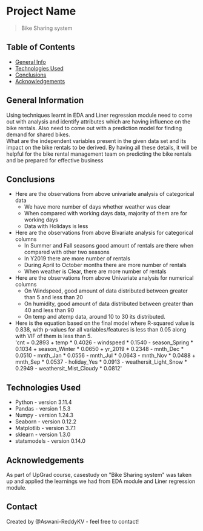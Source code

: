# Project Name
> Bike Sharing system 


## Table of Contents
* [General Info](#general-information)
* [Technologies Used](#technologies-used)
* [Conclusions](#conclusions)
* [Acknowledgements](#acknowledgements)

<!-- You can include any other section that is pertinent to your problem -->

## General Information
Using techniques learnt in EDA and Liner regression module need to come out with analysis and identify attributes which are having influence on the bike rentals.
Also need to come out with a prediction model for finding demand for shared bikes.</br>
What are the independent variables present in the given data set and its impact on the bike rentals to be derived.
By having all these details, it will be helpful for the bike rental management team on predicting the bike rentals and be prepared for effective business

## Conclusions
- Here are the observations from above univariate analysis of categorical data 
	* We have more number of days whether weather was clear 
	* When compared with working days data, majority of them are for working days 
	* Data with Holidays is less 
- Here are the observations from above Bivariate analysis for categorical columns
	* In Summer and Fall seasons good amount of rentals are there when compared with other two seasons 
	* In Y2019 there are more number of rentals 
	* During April to October months there are more number of rentals 
	* When weather is Clear, there are more number of rentals 
- Here are the observations from above Univariate analysis for numerical columns
	* On Windspeed, good amount of data distributed between greater than 5 and less than 20 
	* On humidity, good amount of data distributed between greater than 40 and less than 90 
	* On temp and atemp data, around 10 to 30 its distributed. 
- Here is the equation based on the final model where R-squared value is 0.838, with p-values for all variables/features is less than 0.05 along with VIF of them is less than 5. <br>
	'cnt = 0.2893 + temp * 0.4026 - windspeed * 0.1540 - season_Spring * 0.1034 + season_Winter * 0.0650 + yr_2019 * 0.2348 - mnth_Dec * 0.0510 - mnth_Jan * 0.0556 - mnth_Jul * 0.0643 - mnth_Nov * 0.0488 + mnth_Sep * 0.0537 - holiday_Yes * 0.0913 - weathersit_Light_Snow * 0.2949 - weathersit_Mist_Cloudy * 0.0812'


## Technologies Used

- Python - version 3.11.4
- Pandas - version 1.5.3
- Numpy - version 1.24.3
- Seaborn - version 0.12.2
- Matplotlib - version 3.7.1
- sklearn - version 1.3.0
- statsmodels - version 0.14.0


## Acknowledgements
As part of UpGrad course, casestudy on "Bike Sharing system" was taken up and applied the learnings we had from EDA module and Liner regression module.


## Contact
Created by @Aswani-ReddyKV - feel free to contact!
